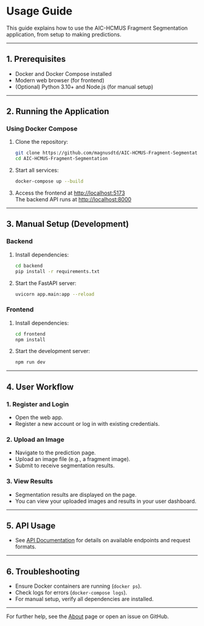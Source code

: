 # Usage Guide

This guide explains how to use the AIC-HCMUS Fragment Segmentation application, from setup to making predictions.

---

## 1. Prerequisites

- Docker and Docker Compose installed
- Modern web browser (for frontend)
- (Optional) Python 3.10+ and Node.js (for manual setup)

---

## 2. Running the Application

### Using Docker Compose

1. Clone the repository:
   ```sh
   git clone https://github.com/magnusdtd/AIC-HCMUS-Fragment-Segmentation.git
   cd AIC-HCMUS-Fragment-Segmentation
   ```

2. Start all services:
   ```sh
   docker-compose up --build
   ```

3. Access the frontend at [http://localhost:5173](http://localhost:5173)  
   The backend API runs at [http://localhost:8000](http://localhost:8000)

---

## 3. Manual Setup (Development)

### Backend

1. Install dependencies:
   ```sh
   cd backend
   pip install -r requirements.txt
   ```

2. Start the FastAPI server:
   ```sh
   uvicorn app.main:app --reload
   ```

### Frontend

1. Install dependencies:
   ```sh
   cd frontend
   npm install
   ```

2. Start the development server:
   ```sh
   npm run dev
   ```

---

## 4. User Workflow

### 1. Register and Login

- Open the web app.
- Register a new account or log in with existing credentials.

### 2. Upload an Image

- Navigate to the prediction page.
- Upload an image file (e.g., a fragment image).
- Submit to receive segmentation results.

### 3. View Results

- Segmentation results are displayed on the page.
- You can view your uploaded images and results in your user dashboard.

---

## 5. API Usage

- See [API Documentation](api.md) for details on available endpoints and request formats.

---

## 6. Troubleshooting

- Ensure Docker containers are running (`docker ps`).
- Check logs for errors (`docker-compose logs`).
- For manual setup, verify all dependencies are installed.

---

For further help, see the [About](about.md) page or open an issue on GitHub.